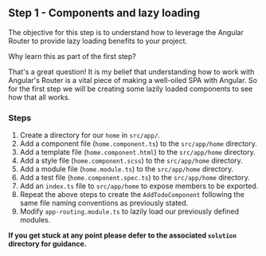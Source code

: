 ## Step 1 - Components and lazy loading

The objective for this step is to understand how to leverage the Angular Router to provide lazy loading benefits to your project.

Why learn this as part of the first step?

That's a great question! It is my belief that understanding how to work with Angular's Router is a vital piece of making a well-oiled SPA with Angular. So for the first step we will be creating some lazily loaded components to see how that all works.

### Steps

1. Create a directory for our `home` in `src/app/`.
2. Add a component file (`home.component.ts`) to the `src/app/home` directory.
3. Add a template file (`home.component.html`) to the `src/app/home` directory.
4. Add a style file (`home.component.scss`) to the `src/app/home` directory.
5. Add a module file (`home.module.ts`) to the `src/app/home` directory.
6. Add a test file (`home.component.spec.ts`) to the `src/app/home` directory.
7. Add an `index.ts` file to `src/app/home` to expose members to be exported.
8. Repeat the above steps to create the `AddTodoComponent` following the same file naming conventions as previously stated.
9. Modify `app-routing.module.ts` to lazily load our previously defined modules.

**If you get stuck at any point please defer to the associated `solution` directory for guidance.**
